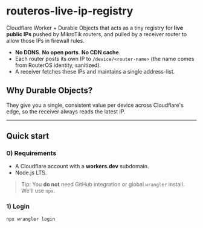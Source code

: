 # routeros-live-ip-registry


Cloudflare Worker + Durable Objects that acts as a tiny registry for **live public IPs** pushed by MikroTik routers, and pulled by a receiver router to allow those IPs in firewall rules.


- **No DDNS**. **No open ports**. **No CDN cache**.
- Each router posts its own IP to `/device/<router-name>` (the name comes from RouterOS identity, sanitized).
- A receiver fetches these IPs and maintains a single address-list.


## Why Durable Objects?
They give you a single, consistent value per device across Cloudflare's edge, so the receiver always reads the latest IP.


---


## Quick start


### 0) Requirements
- A Cloudflare account with a **workers.dev** subdomain.
- Node.js LTS.


> Tip: You **do not** need GitHub integration or global `wrangler` install. We'll use `npx`.


### 1) Login
```bash
npx wrangler login
